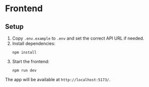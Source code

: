 # Frontend

## Setup

1. Copy `.env.example` to `.env` and set the correct API URL if needed.
2. Install dependencies:
   ```
   npm install
   ```
3. Start the frontend:
   ```
   npm run dev
   ```

The app will be available at `http://localhost:5173/`.
